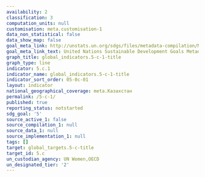 ```yaml
---
availability: 2
classification: 3
computation_units: null
customisation: meta.customisation-1
data_non_statistical: false
data_show_map: false
goal_meta_link: http://unstats.un.org/sdgs/files/metadata-compilation/Metadata-Goal-5.pdf
goal_meta_link_text: United Nations Sustainable Development Goals Metadata (pdf 634kB)
graph_title: global_indicators.5-c-1-title
graph_type: line
indicator: 5.c.1
indicator_name: global_indicators.5-c-1-title
indicator_sort_order: 05-0c-01
layout: indicator
national_geographical_coverage: meta.Казахстан
permalink: /5-c-1/
published: true
reporting_status: notstarted
sdg_goal: '5'
source_active_1: false
source_compilation_1: null
source_data_1: null
source_implementation_1: null
tags: []
target: global_targets.5-c-title
target_id: 5.c
un_custodian_agency: UN Women,OECD
un_designated_tier: '2'
---
```

